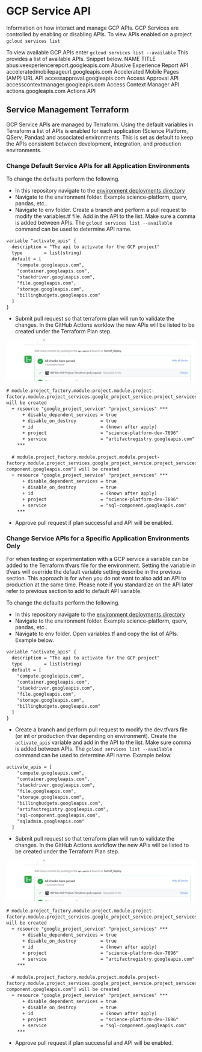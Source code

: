 # GCP Service API
Information on how interact and manage GCP APIs.  GCP Services are controlled by enabling or disabling APIs.  To view APIs enabled on a project `gcloud services list`

To view available GCP APIs enter `gcloud services list --available`  This provides a list of available APIs. Snippet below.
NAME                                                               TITLE
abusiveexperiencereport.googleapis.com                             Abusive Experience Report API
acceleratedmobilepageurl.googleapis.com                            Accelerated Mobile Pages (AMP) URL API
accessapproval.googleapis.com                                      Access Approval API
accesscontextmanager.googleapis.com                                Access Context Manager API
actions.googleapis.com                                             Actions API

## Service Management Terraform

GCP Service APIs are managed by Terraform.  Using the default variables in Terraform a list of APIs is enabled for each application (Science Platform, QServ, Pandas) and associated environments.  This is set as default to keep the APIs consistent between development, integration, and production environments.

### Change Default Service APIs for all Application Environments

To change the defaults perform the following.

* In this repository navigate to the [environment deployments directory](../environment/deployments)
* Navigate to the environment folder.  Example science-platform, qserv, pandas, etc..
* Navigate to env folder.  Create a branch and perform a pull request to modify the variables.tf file.  Add in the API to the list.  Make sure a comma is added between APIs.  The `gcloud services list --available` command can be used to determine API name.

```
variable "activate_apis" {
  description = "The api to activate for the GCP project"
  type        = list(string)
  default = [
    "compute.googleapis.com",
    "container.googleapis.com",
    "stackdriver.googleapis.com",
    "file.googleapis.com",
    "storage.googleapis.com",
    "billingbudgets.googleapis.com"
  ]
}
```
* Submit pull request so that terraform plan will run to validate the changes.  In the GitHub Actions worklow the new APis will be listed to be created under the Terraform Plan step.

![Pull request](./images/pull-req-api.PNG)

```
# module.project_factory.module.project.module.project-factory.module.project_services.google_project_service.project_services["artifactregistry.googleapis.com"] will be created
  + resource "google_project_service" "project_services" ***
      + disable_dependent_services = true
      + disable_on_destroy         = true
      + id                         = (known after apply)
      + project                    = "science-platform-dev-7696"
      + service                    = "artifactregistry.googleapis.com"
    ***

  # module.project_factory.module.project.module.project-factory.module.project_services.google_project_service.project_services["sql-component.googleapis.com"] will be created
  + resource "google_project_service" "project_services" ***
      + disable_dependent_services = true
      + disable_on_destroy         = true
      + id                         = (known after apply)
      + project                    = "science-platform-dev-7696"
      + service                    = "sql-component.googleapis.com"
    ***
```
* Approve pull request if plan successful and API will be enabled.

### Change Service APIs for a Specific Application Environments Only

For when testing or experimentation with a GCP service a variable can be added to the Terraform tfvars file for the environment.  Setting the variable in tfvars will override the default variable setting describe in the previous section. This approach is for when you do not want to also add an API to production at the same time.  Please note if you standardize on the API later refer to previous section to add to default API variable.

To change the defaults perform the following.

* In this repository navigate to the [environment deployments directory](../environment/deployments)
* Navigate to the environment folder.  Example science-platform, qserv, pandas, etc..
* Navigate to env folder.  Open variables.tf and copy the list of APIs. Example below.

```
variable "activate_apis" {
  description = "The api to activate for the GCP project"
  type        = list(string)
  default = [
    "compute.googleapis.com",
    "container.googleapis.com",
    "stackdriver.googleapis.com",
    "file.googleapis.com",
    "storage.googleapis.com",
    "billingbudgets.googleapis.com"
  ]
}
```
* Create a branch and perform pull request to modify the dev.tfvars file (or int or production tfvar depending on environment). Create the `activate_apis` variable and add in the API to the list.  Make sure comma is added between APIs.  The `gcloud services list --available` command can be used to determine API name.  Example below.

```
activate_apis = [
    "compute.googleapis.com",
    "container.googleapis.com",
    "stackdriver.googleapis.com",
    "file.googleapis.com",
    "storage.googleapis.com",
    "billingbudgets.googleapis.com",
    "artifactregistry.googleapis.com",
    "sql-component.googleapis.com",
    "sqladmin.googleapis.com"
  ]
```
* Submit pull request so that terraform plan will run to validate the changes.  In the GitHub Actions workflow the new APis will be listed to be created under the Terraform Plan step.

![Pull request](./images/pull-req-api.PNG)

```
# module.project_factory.module.project.module.project-factory.module.project_services.google_project_service.project_services["artifactregistry.googleapis.com"] will be created
  + resource "google_project_service" "project_services" ***
      + disable_dependent_services = true
      + disable_on_destroy         = true
      + id                         = (known after apply)
      + project                    = "science-platform-dev-7696"
      + service                    = "artifactregistry.googleapis.com"
    ***

  # module.project_factory.module.project.module.project-factory.module.project_services.google_project_service.project_services["sql-component.googleapis.com"] will be created
  + resource "google_project_service" "project_services" ***
      + disable_dependent_services = true
      + disable_on_destroy         = true
      + id                         = (known after apply)
      + project                    = "science-platform-dev-7696"
      + service                    = "sql-component.googleapis.com"
    ***
```
* Approve pull request if plan successful and API will be enabled.